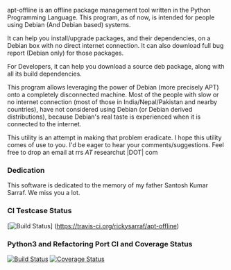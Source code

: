 apt-offline is an offline package management tool written in the
Python Programming Language. This program, as of now, is intended for
people using Debian (And Debian based) systems.

It can help you install/upgrade packages, and their dependencies, on a
Debian box with no direct internet connection. It can also download
full bug report (Debian only) for those packages.

For Developers, it can help you download a source deb package, along
with all its build dependencies.

This program allows leveraging the power of Debian (more precisely
APT) onto a completely disconnected machine. Most of the people with
slow or no internet connection (most of those in India/Nepal/Pakistan
and nearby countries), have not considered using Debian (or Debian
derived distributions), because Debian's real taste is experienced
when it is connected to the internet.

This utility is an attempt in making that problem eradicate. I hope
this utility comes of use to you. I'd be eager to hear your
comments/suggestions. Feel free to drop an email at rrs _AT_
researchut |DOT| com

### Dedication
This software is dedicated to the memory of my father Santosh Kumar
Sarraf. We miss you a lot.



### CI Testcase Status
[![Build Status](https://travis-ci.org/rickysarraf/apt-offline.svg?branch=master)] (https://travis-ci.org/rickysarraf/apt-offline)

### Python3 and Refactoring Port CI and Coverage Status
[![Build Status](https://travis-ci.org/copyninja/apt-offline.svg?branch=py3-port)](https://travis-ci.org/copyninja/apt-offline)
[![Coverage Status](https://coveralls.io/repos/copyninja/apt-offline/badge.svg?branch=py3-port&service=github)](https://coveralls.io/github/copyninja/apt-offline?branch=py3-port)